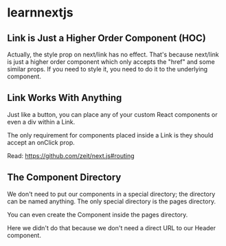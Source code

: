 # learnnextjs

## Link is Just a Higher Order Component (HOC)
Actually, the style prop on next/link has no effect. That's because next/link is just a higher order component which only accepts the "href" and some similar props. If you need to style it, you need to do it to the underlying component.

## Link Works With Anything
Just like a button, you can place any of your custom React components or even a div within a Link.

The only requirement for components placed inside a Link is they should accept an onClick prop.

Read: https://github.com/zeit/next.js#routing

## The Component Directory
We don't need to put our components in a special directory; the directory can be named anything. The only special directory is the pages directory.

You can even create the Component inside the pages directory.

Here we didn't do that because we don't need a direct URL to our Header component.